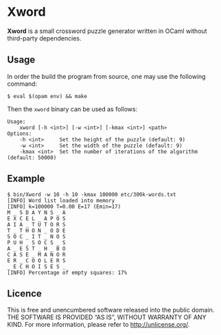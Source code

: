 # Xword

**Xword** is a small crossword puzzle generator written in OCaml without third-party dependencies.

## Usage

In order the build the program from source, one may use the following command:

```console
$ eval $(opam env) && make
```

Then the `xword` binary can be used as follows:

```
Usage:
	xword [-h <int>] [-w <int>] [-kmax <int>] <path>
Options:
	-h <int>     Set the height of the puzzle (default: 9)
	-w <int>     Set the width of the puzzle (default: 9)
	-kmax <int>  Set the number of iterations of the algorithm (default: 50000)
```

## Example

```console
$ bin/Xword -w 10 -h 10 -kmax 100000 etc/300k-words.txt 
[INFO] Word list loaded into memory
[INFO] k=100000 T=0.00 E=17 (Emin=17)
M _ S D A Y N S _ A 
E X C E L _ A P O S 
A I A _ T U T O R S 
T _ T H O N _ O D E 
S O C _ I T _ N O S 
P U H _ S O C S _ S 
A _ E S T _ H _ B O 
C A S E _ M A N O R 
E R _ C O O L E R S 
_ E C H O I S E S _ 
[INFO] Percentage of empty squares: 17%
```

## Licence

This is free and unencumbered software released into the public domain.
THE SOFTWARE IS PROVIDED “AS IS”, WITHOUT WARRANTY OF ANY KIND.
For more information, please refer to <http://unlicense.org/>.
